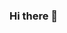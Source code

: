 ### Hi there 👋

<!--
**Shafania/Shafania** is a ✨ _special_ ✨ repository because its `README.md` (this file) appears on your GitHub profile.
I am Shafania Kouser
I am a Devops Engineer
Here are some ideas to get you started:

- 🔭 I’m currently working on ...
- 🌱 I’m currently learning ...
- 👯 I’m looking to collaborate on ...
- 🤔 I’m looking for help with ...
- 💬 Ask me about ...
- 📫 How to reach me: ...
- 😄 Pronouns: ...
- ⚡ Fun fact: ...
-->
